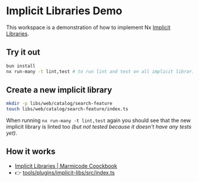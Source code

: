 # Implicit Libraries Demo

This workspace is a demonstration of how to implement Nx [Implicit Libraries](https://cookbook.marmicode.io/nx/implicit-libraries).

## Try it out

```sh
bun install
nx run-many -t lint,test # to run lint and test on all implicit libraries
```

## Create a new implicit library

```sh
mkdir -p libs/web/catalog/search-feature
touch libs/web/catalog/search-feature/index.ts
```

When running `nx run-many -t lint,test` again you should see that the new implicit library is linted too _(but not tested because it doesn't have any tests yet)_.

## How it works

- [Implicit Libraries | Marmicode Coockbook](https://cookbook.marmicode.io/nx/implicit-libraries)
- 👉 [tools/plugins/implicit-libs/src/index.ts](tools/plugins/implicit-libs/src/index.ts)
